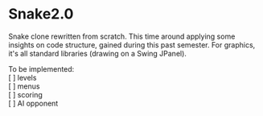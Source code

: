# Snake2.0
Snake clone rewritten from scratch. This time around applying some insights on code structure, gained during this past semester. For graphics, it's all standard libraries (drawing on a Swing JPanel).

To be implemented:<br>
[ ] levels<br>
[ ] menus<br>
[ ] scoring<br>
[ ] AI opponent<br>

